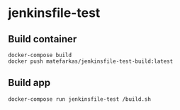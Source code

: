 # jenkinsfile-test

## Build container

```
docker-compose build
docker push matefarkas/jenkinsfile-test-build:latest
```

## Build app

```
docker-compose run jenkinsfile-test /build.sh
```
